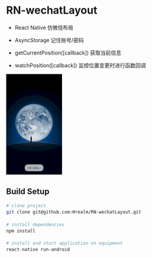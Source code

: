 # RN-wechatLayout

- React Native 仿微信布局

- AsyncStorage  记住账号/密码
- getCurrentPosition([callback])  获取当前信息
- watchPosition([callback])  监控位置变更时进行函数回调


<img src="MyWechat\img\result\myWeChat.gif" width="30%" height="29%"/>

## Build Setup

``` bash
# clone project
git clone git@github.com:Hrealm/RN-wechatLayout.git

# install dependencies
npm install

# install and start application on equipment
react-native run-android

```

